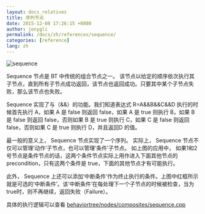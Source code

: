 ```yaml
---
layout: docs_relatives
title: 序列节点 
date: 2015-12-08 17:26:15 +0800
author: jonygli
permalink: /docs/zh/references/sequence/
categories: [reference]
lang: zh
---
```


![sequence]({{site.url}}{{site.baseurl}}/img/references/sequence.png)

Sequence 节点是 BT 中传统的组合节点之一。 该节点以给定的顺序依次执行其子节点，直到所有子节点成功返回，该节点也返回成功。只要其中某个子节点失败，那么该节点也失败。

Sequence 实现了与（&&）的功能。我们知道表达式 R=A&&B&&C&&D 执行的时候首先执行 A，如果 A 是 false 则返回 false，如果 A 是 true 则执行 B，如果 B 是 false 则返回 false，否则如果 B 是 true 则执行 C，如果 C 是 false 则返回 false，否则如果 C 是 true 则执行 D，并且返回D 的值。

最一般的意义上， Sequence 节点实现了一个序列。 实际上， Sequence 节点不仅可以管理‘动作’子节点，也可以管理‘条件’子节点。 如上图的应用中， 如果1和2号节点是条件节点的话，这两个条件节点实际上用作进入下面其他节点的 precondition，只有这两个条件是 true，下面的其他节点才有可能执行。

此外， Sequence 上还可以添加‘中断条件’作为终止执行的条件。上图中红框所示就是可选的‘中断条件’。该‘中断条件’在每处理下一个子节点的时候被检查，当为true时，则不再继续，返回失败（Failure）。

具体的执行逻辑可以查看 [behaviortree/nodes/composites/sequence.cpp]({{site.repository}}/blob/master/src/behaviortree/nodes/composites/sequence.cpp)